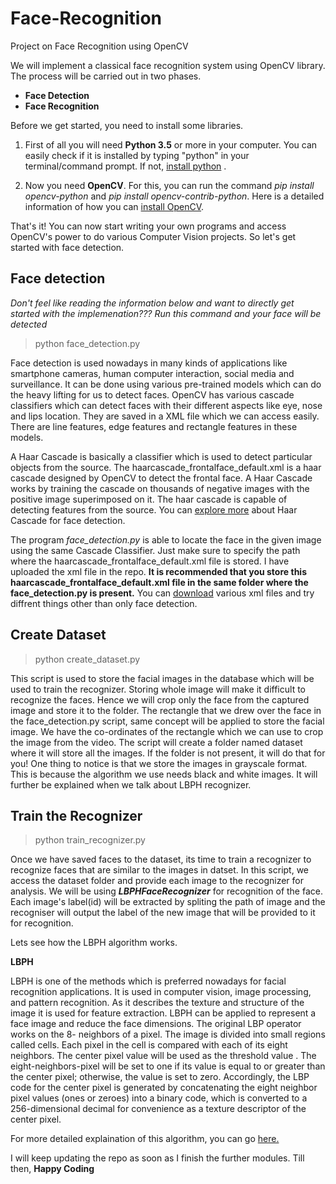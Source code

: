 # Face-Recognition

Project on Face Recognition using OpenCV

We will implement a classical face recognition system using OpenCV library. The process will be carried out in two phases.

  - **Face Detection**
  - **Face Recognition**
  
Before we get started, you need to install some libraries. 

1. First of all you will need **Python 3.5** or more in your computer. You can easily check if it is installed by typing "python" in your terminal/command prompt. If not, [install python](https://www.python.org/downloads/) .

2. Now you need **OpenCV**. For this, you can run the command *pip install opencv-python* and *pip install opencv-contrib-python*. Here is a detailed information of how you can [install OpenCV](https://pypi.org/project/opencv-python/).

That's it! You can now start writing your own programs and access OpenCV's power to do various Computer Vision projects. So let's get started with face detection.

## Face detection 

*Don't feel like reading the information below and want to directly get started with the implemenation??? Run this command and your face will be detected*

> python face_detection.py

Face detection is used nowadays in many kinds of applications like smartphone cameras, human computer interaction, social media and surveillance. It can be done using various pre-trained models which can do the heavy lifting for us to detect faces. OpenCV has various cascade classifiers which can detect faces with their different aspects like eye, nose and lips location. They are saved in a  XML file which we can access easily. There are line features, edge features and rectangle features in these models.

A Haar Cascade is basically a classifier which is used to detect particular objects from the source. The haarcascade_frontalface_default.xml is a haar cascade designed by OpenCV to detect the frontal face. A Haar Cascade works by training the cascade on thousands of negative images with the positive image superimposed on it. The haar cascade is capable of detecting features from the source. You can [explore more](
https://docs.opencv.org/3.4.3/d7/d8b/tutorial_py_face_detection.html) about Haar Cascade for face detection.

The program *face_detection.py* is able to locate the face in the given image using the same Cascade Classifier. Just make sure to specify the path where the haarcascade_frontalface_default.xml file is stored. I have uploaded the xml file in the repo. **It is recommended that you store this haarcascade_frontalface_default.xml file in the same folder where the face_detection.py is present.** You can [download](https://github.com/opencv/opencv/tree/master/data/haarcascades) various xml files and try diffrent things other than only face detection.

## Create Dataset

> python create_dataset.py

This script is used to store the facial images in the database which will be used to train the recognizer. Storing whole image will make it difficult to recognize the faces. Hence we will crop only the face from the captured image and store it to the folder. The rectangle that we drew over the face in the face_detection.py script, same concept will be applied to store the facial image. We have the co-ordinates of the rectangle which we can use to crop the image from the video. The script will create a folder named dataset where it will store all the images. If the folder is not present, it will do that for you!
One thing to notice is that we store the images in grayscale format. This is because the algorithm we use needs black and white images. It will further be explained when we talk about LBPH recognizer.

## Train the Recognizer

> python train_recognizer.py

Once we have saved faces to the dataset, its time to train a recognizer to recognize faces that are similar to the images in datset. In this script, we access the dataset folder and provide each image to the recognizer for analysis. We will be using ***LBPHFaceRecognizer*** for recognition of the face. Each image's label(id) will be extracted by spliting the path of image and the recogniser will output the label of the new image that will be provided to it for recognition. 

Lets see how the LBPH algorithm works.

**LBPH**

 LBPH is one of the methods which is preferred nowadays for facial recognition applications. It is used in computer vision, image processing, and pattern recognition. As it describes the texture and structure of the image it is used for feature extraction. LBPH can be applied to represent a face image and reduce the face dimensions.
The original LBP operator works on the 8- neighbors of a pixel. The image is divided into small regions called cells. Each pixel in the cell is compared with each of its eight neighbors. The center pixel value will be used as the threshold value . The eight-neighbors-pixel will be set to one if its value is equal to or greater than the center pixel; otherwise, the value is set to zero. Accordingly, the LBP code for the center pixel is generated by concatenating the eight neighbor pixel values (ones or zeroes) into a binary code, which is converted to a 256-dimensional decimal for convenience as a texture descriptor of the center pixel.

For more detailed explaination of this algorithm, you can go [here.](https://towardsdatascience.com/face-recognition-how-lbph-works-90ec258c3d6b)


 I will keep updating the repo as soon as I finish the further modules. Till then, **Happy Coding**
